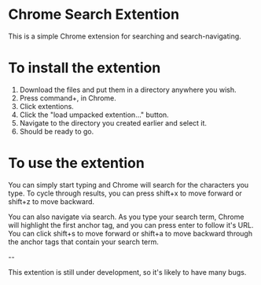 Chrome Search Extention
=============

This is a simple Chrome extension for searching and search-navigating.

# To install the extention
1. Download the files and put them in a directory anywhere you wish.
2. Press command+, in Chrome.
3. Click extentions.
4. Click the "load umpacked extention..." button.
5. Navigate to the directory you created earlier and select it.
6. Should be ready to go.

# To use the extention
You can simply start typing and Chrome will search for the characters you type. To cycle through results, you can press shift+x to move forward or shift+z to move backward.

You can also navigate via search. As you type your search term, Chrome will highlight the first anchor tag, and you can press enter to follow it's URL. You can click shift+s to move forward or shift+a to move backward through the anchor tags that contain your search term.

--

This extention is still under development, so it's likely to have many bugs.
